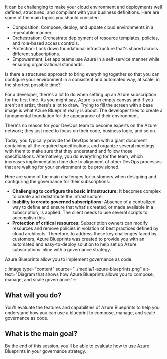 It can be challenging to make your cloud environment and deployments well defined, structured, and compliant with your business definitions. Here are some of the main topics you should consider:

* Composition: Compose, deploy, and update cloud environments in a repeatable manner.
* Orchestration: Orchestrate deployment of resource templates, policies, and role-based access controls.
* Protection: Lock down foundational infrastructure that's shared across different subscriptions.
* Empowerment: Let app teams use Azure in a self-service manner while ensuring organizational standards.

Is there a structured approach to bring everything together so that you can configure your environment in a consistent and automated way, at scale, in the shortest possible time?

For a developer, there's a lot to do when setting up an Azure subscription for the first time. As you might say, Azure is an empty canvas and if you aren't an artist, there's a lot to draw. Trying to fill the screen with a base image is what Azure Blueprint really is about. The developer tries to create a fundamental foundation for the appearance of their environment.

There's no reason for your DevOps team to become experts on the Azure network; they just need to focus on their code, business logic, and so on.

Today, you typically provide the DevOps team with a giant document containing all the required specifications, and organize several meetings with them to make sure that they understand and follow those specifications. Alternatively, you do everything for the team, which increases implementation time due to alignment of other DevOps processes that are waiting for your environment to be provisioned.

Here are some of the main challenges for customers when designing and configuring the governance for their subscriptions:

* **Challenging to configure the basic infrastructure:** It becomes complex to create and redistribute the infrastructure.
* **Inability to create governed subscriptions:** Absence of a centralized way to define and ensure that what's created, or made available in a subscription, is applied. The client needs to use several scripts to accomplish this.
* **Protection of critical resources:** Subscription owners can modify resources and remove policies in violation of best practices defined by cloud architects. Therefore, to address these key challenges faced by customers, Azure Blueprints was created to provide you with an automated and easy-to-deploy solution to help set up Azure subscriptions inline with a governance strategy.

Azure Blueprints allow you to implement governance as code.

:::image type="content" source="../media/1-azure-blueprints.png" alt-text="Diagram that shows how Azure Blueprints allows you to compose, manage, and scale governance.":::

## What will you do?
You'll evaluate the features and capabilities of Azure Blueprints to help you understand how you can use a blueprint to compose, manage, and scale governance as code.

## What is the main goal?
By the end of this session, you'll be able to evaluate how to use Azure Blueprints in your governance strategy.

